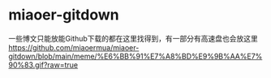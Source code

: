 # miaoer-gitdown
一些博文只能放能Github下载的都在这里找得到，有一部分有高速盘也会放这里
https://github.com/miaoermua/miaoer-gitdown/blob/main/meme/%E6%BB%91%E7%A8%BD%E9%9B%AA%E7%90%83.gif?raw=true
